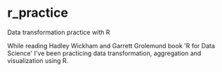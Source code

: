 # r_practice
Data transformation practice with R

While reading Hadley Wickham and Garrett Grolemund book 'R for Data Science' I've been practicing data transformation, aggregation and visualization using R.
